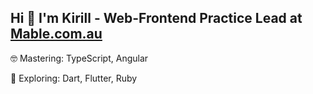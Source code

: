 ## Hi 👋 I'm Kirill - Web-Frontend Practice Lead at [Mable.com.au](https://mable.com.au)

🤓 Mastering: TypeScript, Angular

🌱 Exploring: Dart, Flutter, Ruby
